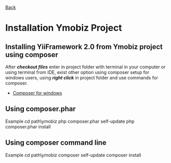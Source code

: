 [Back](/docs)

Installation Ymobiz Project
===============================

Installing YiiFramework 2.0 from Ymobiz project using composer
----------------------------

After ***checkout files*** enter in project folder with terminal in your computer or using terminal from IDE,
exist other option using composer setup for windows users, using ***right click*** in project folder and use commands for composer.

* [Composer for windows](https://getcomposer.org/doc/00-intro.md#installation-windows)

Using composer.phar
-------------------

Example
        cd path\ymobiz
        php composer.phar self-update
        php composer.phar install

Using composer command line
---------------------------

Example
        cd path\ymobiz
        composer self-update
        composer install

